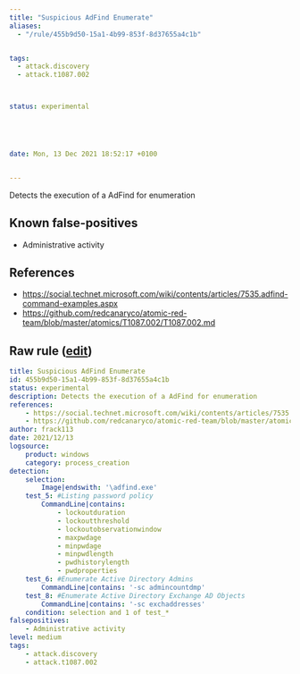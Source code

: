 ```yaml
---
title: "Suspicious AdFind Enumerate"
aliases:
  - "/rule/455b9d50-15a1-4b99-853f-8d37655a4c1b"


tags:
  - attack.discovery
  - attack.t1087.002



status: experimental





date: Mon, 13 Dec 2021 18:52:17 +0100


---
```


Detects the execution of a AdFind for enumeration

<!--more-->


## Known false-positives

* Administrative activity



## References

* https://social.technet.microsoft.com/wiki/contents/articles/7535.adfind-command-examples.aspx
* https://github.com/redcanaryco/atomic-red-team/blob/master/atomics/T1087.002/T1087.002.md


## Raw rule ([edit](https://github.com/SigmaHQ/sigma/edit/master/rules/windows/process_creation/proc_creation_win_susp_adfind_enumerate.yml))
```yaml
title: Suspicious AdFind Enumerate
id: 455b9d50-15a1-4b99-853f-8d37655a4c1b
status: experimental
description: Detects the execution of a AdFind for enumeration 
references:
    - https://social.technet.microsoft.com/wiki/contents/articles/7535.adfind-command-examples.aspx
    - https://github.com/redcanaryco/atomic-red-team/blob/master/atomics/T1087.002/T1087.002.md
author: frack113
date: 2021/12/13
logsource:
    product: windows
    category: process_creation
detection:
    selection:
        Image|endswith: '\adfind.exe'
    test_5: #Listing password policy
        CommandLine|contains:
            - lockoutduration
            - lockoutthreshold
            - lockoutobservationwindow
            - maxpwdage
            - minpwdage
            - minpwdlength
            - pwdhistorylength
            - pwdproperties
    test_6: #Enumerate Active Directory Admins
        CommandLine|contains: '-sc admincountdmp' 
    test_8: #Enumerate Active Directory Exchange AD Objects
        CommandLine|contains: '-sc exchaddresses'
    condition: selection and 1 of test_*
falsepositives:
    - Administrative activity
level: medium
tags:
    - attack.discovery
    - attack.t1087.002
```
